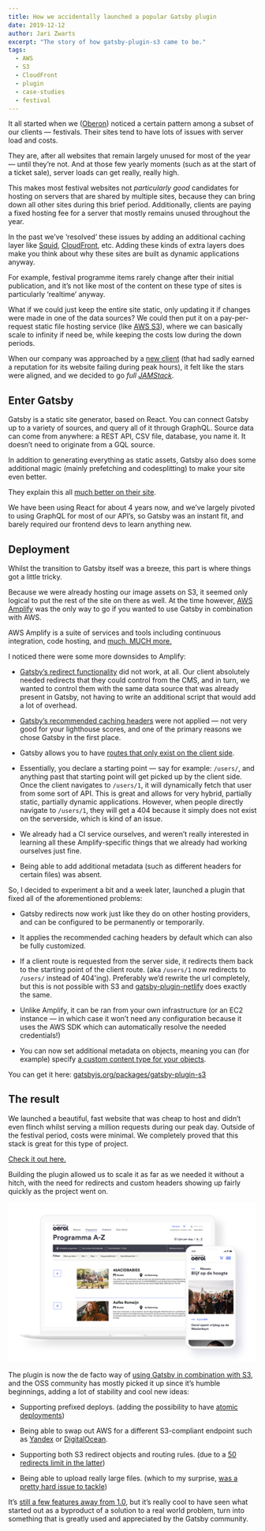```yaml
---
title: How we accidentally launched a popular Gatsby plugin
date: 2019-12-12
author: Jari Zwarts
excerpt: "The story of how gatsby-plugin-s3 came to be."
tags:
  - AWS
  - S3
  - CloudFront
  - plugin
  - case-studies
  - festival
---
```


It all started when we ([Oberon](https://www.oberon.nl/)) noticed a certain pattern among a subset of our clients — festivals.
Their sites tend to have lots of issues with server load and costs.

They are, after all websites that remain largely unused for most of the year — until they’re not. And at those few yearly moments (such as at the start of a ticket sale), server loads can get really, really high.

This makes most festival websites not _particularly good_ candidates for hosting on servers that are shared by multiple sites, because they can bring down all other sites during this brief period.
Additionally, clients are paying a fixed hosting fee for a server that mostly remains unused throughout the year.

In the past we’ve ‘resolved’ these issues by adding an additional caching layer like [Squid](http://www.squid-cache.org/), [CloudFront](https://aws.amazon.com/cloudfront/), etc.
Adding these kinds of extra layers does make you think about why these sites are built as dynamic applications anyway.

For example, festival programme items rarely change after their initial publication, and it’s not like most of the content on these type of sites is particularly ‘realtime’ anyway.

What if we could just keep the entire site static, only updating it if changes were made in one of the data sources?
We could then put it on a pay-per-request static file hosting service (like [AWS S3](https://aws.amazon.com/s3/)), where we can basically scale to infinity if need be, while keeping the costs low during the down periods.

When our company was approached by a [new client](https://www.oerol.nl/en/) (that had sadly earned a reputation for its website failing during peak hours), it felt like the stars were aligned, and we decided to go _full [JAMStack](https://jamstack.wtf/)_.

## Enter Gatsby

Gatsby is a static site generator, based on React.
You can connect Gatsby up to a variety of sources, and query all of it through GraphQL.
Source data can come from anywhere: a REST API, CSV file, database, you name it. It doesn’t need to originate from a GQL source.

In addition to generating everything as static assets, Gatsby also does some additional magic (mainly prefetching and codesplitting) to make your site even better.

They explain this all [much better on their site](/).

We have been using React for about 4 years now, and we’ve largely pivoted to using GraphQL for most of our API’s, so Gatsby was an instant fit, and barely required our frontend devs to learn anything new.

## Deployment

Whilst the transition to Gatsby itself was a breeze, this part is where things got a little tricky.

Because we were already hosting our image assets on S3, it seemed only logical to put the rest of the site on there as well.
At the time however, [AWS Amplify](https://aws.amazon.com/amplify/faqs/) was the only way to go if you wanted to use Gatsby in combination with AWS.

AWS Amplify is a suite of services and tools including continuous integration, code hosting, and [much, MUCH more.](https://aws.amazon.com/amplify/faqs/)

I noticed there were some more downsides to Amplify:

- [Gatsby’s redirect functionality](/docs/actions/#createRedirect) did not work, at all.
  Our client absolutely needed redirects that they could control from the CMS, and in turn, we wanted to control them with the same data source that was already present in Gatsby, not having to write an additional script that would add a lot of overhead.

- [Gatsby’s recommended caching headers](/docs/caching/) were not applied — not very good for your lighthouse scores, and one of the primary reasons we chose Gatsby in the first place.

- Gatsby allows you to have [routes that only exist on the client side](/docs/building-apps-with-gatsby/#client-only-routes--user-authentication).

- Essentially, you declare a starting point — say for example: `/users/`, and anything past that starting point will get picked up by the client side. Once the client navigates to `/users/1`, it will dynamically fetch that user from some sort of API. This is great and allows for very hybrid, partially static, partially dynamic applications. However, when people directly navigate to `/users/1`, they will get a 404 because it simply does not exist on the serverside, which is kind of an issue.

- We already had a CI service ourselves, and weren’t really interested in learning all these Amplify-specific things that we already had working ourselves just fine.

- Being able to add additional metadata (such as different headers for certain files) was absent.

So, I decided to experiment a bit and a week later, launched a plugin that fixed all of the aforementioned problems:

- Gatsby redirects now work just like they do on other hosting providers, and can be configured to be permanently or temporarily.

- It applies the recommended caching headers by default which can also be fully customized.

- If a client route is requested from the server side, it redirects them back to the starting point of the client route. (aka `/users/1` now redirects to `/users/` instead of 404'ing). Preferably we’d rewrite the url completely, but this is not possible with S3 and [gatsby-plugin-netlify](https://www.npmjs.com/package/gatsby-plugin-netlify) does exactly the same.

- Unlike Amplify, it can be ran from your own infrastructure (or an EC2 instance — in which case it won’t need any configuration because it uses the AWS SDK which can automatically resolve the needed credentials!)

- You can now set additional metadata on objects, meaning you can (for example) specify [a custom content type for your objects](https://github.com/jariz/gatsby-plugin-s3/blob/master/recipes/custom-content-type.md).

You can get it here:
[gatsbyjs.org/packages/gatsby-plugin-s3](/packages/gatsby-plugin-s3/?=plugin-s3)

## The result

We launched a beautiful, fast website that was cheap to host and didn’t even flinch whilst serving a million requests during our peak day. Outside of the festival period, costs were minimal. We completely proved that this stack is great for this type of project.

[Check it out here.](https://www.oerol.nl/en/)

Building the plugin allowed us to scale it as far as we needed it without a hitch, with the need for redirects and custom headers showing up fairly quickly as the project went on.

![The final end result, viewable at oerol.nl](oerol.png)

The plugin is now the de facto way of [using Gatsby in combination with S3](/docs/deploying-to-s3-cloudfront/), and the OSS community has mostly picked it up since it’s humble beginnings, adding a lot of stability and cool new ideas:

- Supporting prefixed deploys. (adding the possibility to have [atomic deployments](https://buddy.works/blog/introducing-atomic-deployments#what-are-atomic-deployments))

- Being able to swap out AWS for a different S3-compliant endpoint such as [Yandex](https://cloud.yandex.com/docs/storage/s3/) or [DigitalOcean](https://developers.digitalocean.com/documentation/spaces/).

- Supporting both S3 redirect objects and routing rules. (due to a [50 redirects limit in the latter](https://github.com/jariz/gatsby-plugin-s3#aws-s3-routing-rules-limit))

- Being able to upload really large files. (which to my surprise, [was a pretty hard issue to tackle](https://github.com/jariz/gatsby-plugin-s3/pull/58))

It’s [still a few features away from 1.0](https://github.com/jariz/gatsby-plugin-s3/issues?q=is%3Aopen+is%3Aissue+milestone%3A1.0), but it’s really cool to have seen what started out as a byproduct of a solution to a real world problem, turn into something that is greatly used and appreciated by the Gatsby community.
